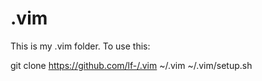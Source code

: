 # .vim
This is my .vim folder.
To use this:

  git clone https://github.com/lf-/.vim ~/.vim
  ~/.vim/setup.sh

